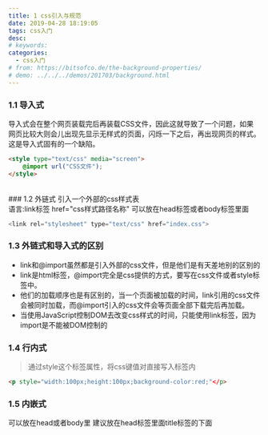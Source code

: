 ```yaml
---
title: 1 css引入与规范
date: 2019-04-28 18:19:05
tags: css入门
desc: 
# keywords: 
categories:
  - css入门
# from: https://bitsofco.de/the-background-properties/
# demo: ../../../demos/201703/background.html
---
```


### 1.1 导入式
导入式会在整个网页装载完后再装载CSS文件，因此这就导致了一个问题，如果网页比较大则会儿出现先显示无样式的页面，闪烁一下之后，再出现网页的样式。这是导入式固有的一个缺陷。

```html
<style type="text/css" media="screen">   
	@import url("CSS文件");   
</style>
```
<br />
<a name="3e752127"></a>
### 1.2 外链式
引入一个外部的css样式表<br />语言:link标签 href="css样式路径名称" 可以放在head标签或者body标签里面

```javascript
<link rel="stylesheet" type="text/css" href="index.css">
```

<a name="ea268ffe"></a>
### 1.3 外链式和导入式的区别

- link和@import虽然都是引入外部的css文件，但是他们是有天差地别的区别的
- link是html标签，@import完全是css提供的方式，要写在css文件或者style标签中。
- 他们的加载顺序也是有区别的，当一个页面被加载的时间，link引用的css文件会被同时加载，而@import引入的css文件会等页面全部下载完后再加载。
- 当使用JavaScript控制DOM去改变css样式的时间，只能使用link标签，因为import是不能被DOM控制的

<a name="41d63a8b"></a>
### 1.4 行内式
> 通过style这个标签属性，将css键值对直接写入标签内


```html
<p style="width:100px;height:100px;background-color:red;"</p>
```

<a name="93b452a1"></a>
### 1.5 内嵌式
可以放在head或者body里 建议放在head标签里面title标签的下面<style><br />

```html
<style type="text/css">
  选择器{
  	声明;
    声明;
    ....
  }
</style>
```

<a name="bxENs"></a>
### 1.6 css的代码规范

- 必须使用英文开头，硬切开头字母一律小写
- 所有的命名最好都小写
- 尽量不要用缩写英文，除非可以一目了然的
- 如果遇到相差不大class或者id，主功能识别字母在钱，位置识别字母在后，位置识别字母第一个可大写（如：navTop，menuLeft）
- 遵循驼峰命名法:第一个单词的首字母小写，其余每一个有意义的单词的首字母大写(如:studentInfo、getElementById)

